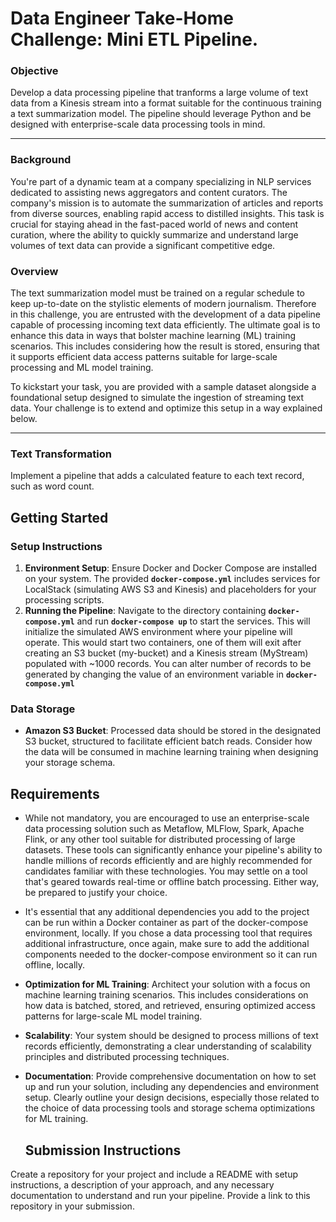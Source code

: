 # Data Engineer Take-Home Challenge: Mini ETL Pipeline.

### Objective

Develop a data processing pipeline that tranforms a large volume of text data from a Kinesis stream into a format suitable for the continuous training a text summarization model. The pipeline should leverage Python and be designed with enterprise-scale data processing tools in mind.

---

### Background

You're part of a dynamic team at a company specializing in NLP services dedicated to assisting news aggregators and content curators. The company's mission is to automate the summarization of articles and reports from diverse sources, enabling rapid access to distilled insights. This task is crucial for staying ahead in the fast-paced world of news and content curation, where the ability to quickly summarize and understand large volumes of text data can provide a significant competitive edge. 


### Overview

The text summarization model must be trained on a regular schedule to keep up-to-date on the stylistic elements of modern journalism. Therefore in this challenge, you are entrusted with the development of a data pipeline capable of processing incoming text data efficiently. The ultimate goal is to enhance this data in ways that bolster machine learning (ML) training scenarios. This includes considering how the result is stored, ensuring that it supports efficient data access patterns suitable for large-scale processing and ML model training.

To kickstart your task, you are provided with a sample dataset alongside a foundational setup designed to simulate the ingestion of streaming text data. Your challenge is to extend and optimize this setup in a way explained below.

---

### Text Transformation

Implement a pipeline that adds a calculated feature to each text record, such as word count. 


## **Getting Started**

### **Setup Instructions**

1. **Environment Setup**: Ensure Docker and Docker Compose are installed on your system. The provided **`docker-compose.yml`** includes services for LocalStack (simulating AWS S3 and Kinesis) and placeholders for your processing scripts.
2. **Running the Pipeline**: Navigate to the directory containing **`docker-compose.yml`** and run **`docker-compose up`** to start the services. This will initialize the simulated AWS environment where your pipeline will operate. This would start two containers, one of them will exit after creating an S3 bucket (my-bucket) and a Kinesis stream (MyStream) populated with ~1000 records. You can alter number of records to be generated by changing the value of an environment variable in **`docker-compose.yml`** 

### **Data Storage**

- **Amazon S3 Bucket**: Processed data should be stored in the designated S3 bucket, structured to facilitate efficient batch reads. Consider how the data will be consumed in machine learning training when designing your storage schema.

## **Requirements**

- While not mandatory, you are encouraged to use an enterprise-scale data processing solution such as Metaflow, MLFlow, Spark, Apache Flink, or any other tool suitable for distributed processing of large datasets. These tools can significantly enhance your pipeline's ability to handle millions of records efficiently and are highly recommended for candidates familiar with these technologies. You may settle on a tool that's geared towards real-time or offline batch processing. Either way, be prepared to justify your choice.
- It's essential that any additional dependencies you add to the project can be run within a Docker container as part of the docker-compose environment, locally. If you chose a data processing tool that requires additional infrastructure, once again, make sure to add the additional components needed to the docker-compose environment so it can run offline, locally. 
- **Optimization for ML Training**: Architect your solution with a focus on machine learning training scenarios. This includes considerations on how data is batched, stored, and retrieved, ensuring optimized access patterns for large-scale ML model training.
- **Scalability**: Your system should be designed to process millions of text records efficiently, demonstrating a clear understanding of scalability principles and distributed processing techniques.
- **Documentation**: Provide comprehensive documentation on how to set up and run your solution, including any dependencies and environment setup. Clearly outline your design decisions, especially those related to the choice of data processing tools and storage schema optimizations for ML training.

  ## Submission Instructions

Create a repository for your project and include a README with setup instructions, a description of your approach, and any necessary documentation to understand and run your pipeline. Provide a link to this repository in your submission.
